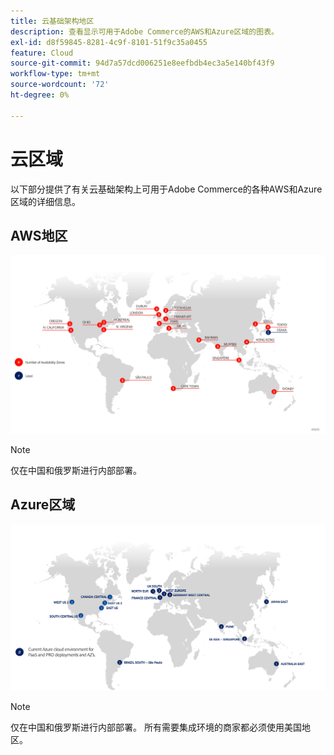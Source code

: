 ```yaml
---
title: 云基础架构地区
description: 查看显示可用于Adobe Commerce的AWS和Azure区域的图表。
exl-id: d8f59845-8281-4c9f-8101-51f9c35a0455
feature: Cloud
source-git-commit: 94d7a57dcd006251e8eefbdb4ec3a5e140bf43f9
workflow-type: tm+mt
source-wordcount: '72'
ht-degree: 0%

---
```


# 云区域

以下部分提供了有关云基础架构上可用于Adobe Commerce的各种AWS和Azure区域的详细信息。

## AWS地区

![显示AWS地区的图表](../../../assets/playbooks/aws-regions.png)

>[!NOTE]
>
> 仅在中国和俄罗斯进行内部部署。

## Azure区域

![显示Azure区域的图表](../../../assets/playbooks/azure-regions.png)

>[!NOTE]
>
> 仅在中国和俄罗斯进行内部部署。 所有需要集成环境的商家都必须使用美国地区。
